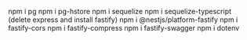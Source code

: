 npm i pg
npm i pg-hstore
npm i sequelize
npm i sequelize-typescript
(delete express and install fastify)
npm i @nestjs/platform-fastify
npm i fastify-cors
npm i fastify-compress
npm i fastify-swagger
npm i dotenv
